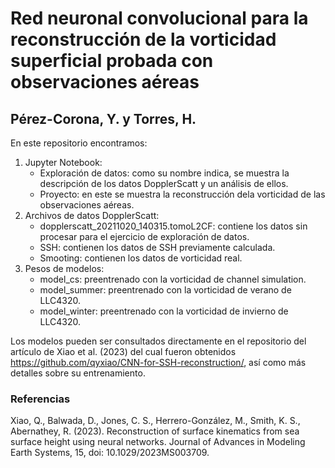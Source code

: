 # Red neuronal convolucional para la reconstrucción de la vorticidad superficial probada con observaciones aéreas
## Pérez-Corona, Y. y Torres, H.  

En este repositorio encontramos:
1. Jupyter Notebook:
   - Exploración de datos: como su nombre indica, se muestra la descripción de los datos DopplerScatt y un análisis de ellos.
   - Proyecto: en este se muestra la reconstrucción dela vorticidad de las observaciones aéreas.
2. Archivos de datos DopplerScatt:
   - dopplerscatt_20211020_140315.tomoL2CF: contiene los datos sin procesar para el ejercicio de exploración de datos.
   - SSH: contienen los datos de SSH previamente calculada. 
   - Smooting: contienen los datos de vorticidad real. 
3. Pesos de modelos:
   - model_cs: preentrenado con la vorticidad de channel simulation.
   - model_summer: preentrenado con la vorticidad de verano de LLC4320.
   - model_winter: preentrenado con la vorticidad de invierno de LLC4320.

Los modelos pueden ser consultados directamente en el repositorio del artículo de Xiao et al. (2023) del cual fueron obtenidos https://github.com/qyxiao/CNN-for-SSH-reconstruction/, así como más detalles sobre su entrenamiento.

### Referencias
Xiao, Q., Balwada, D., Jones, C. S., Herrero-González, M., Smith, K. S., Abernathey, R. (2023). Reconstruction of surface kinematics from sea surface height using neural networks. Journal of Advances in Modeling Earth Systems, 15, doi: 10.1029/2023MS003709.
